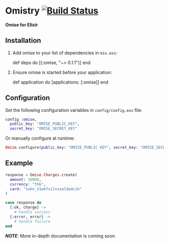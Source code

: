 # Omistry [![Build Status](https://travis-ci.org/teerawat1992/omistry.svg?branch=master)](https://travis-ci.org/teerawat1992/omistry)

**Omise for Elixir**

## Installation

  1. Add omise to your list of dependencies in `mix.exs`:

        def deps do
          [{:omise, "~> 0.1.1"}]
        end

  2. Ensure omise is started before your application:

        def application do
          [applications: [:omise]]
        end

## Configuration

Set the following configuration variables in `config/config.exs` file:

```elixir
config :omise,
  public_key: "OMISE_PUBLIC_KEY",
  secret_key: "OMISE_SECRET_KEY"
```

Or manually configure at runtime:

```elixir
Omise.configure(public_key: "OMISE_PUBLIC_KEY", secret_key: "OMISE_SECRET_KEY")
```

## Example

```elixir
response = Omise.Charges.create(
  amount: 10000,
  currency: "thb",
  card: "tokn_51w6fvilnsxalda4cih"
)

case response do
  {:ok, charge} -> 
    # handle success
  {:error, error} ->
    # handle failure
end
```

***NOTE***: More in-depth documentation is coming soon.
